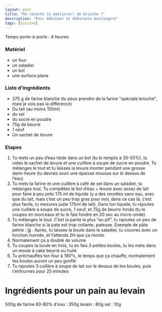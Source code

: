 ```yaml
---
layout: post
title: "Ma recette (à améliorer) de brioche ?"
description: "Pour débutant et débutante boulangère"
tags: [Cuisine]
---
```


Temps porte-à-porte : 4 heures

### Matériel

* un four 
* un saladier
 * un bol 
 * une surface plane

### Liste d'ingrédients

* 375 g de farine blanche (tu peux prendre de la farine "spéciale brioche", mais je vois pas la différence)
* Du lait (au moins 150ml)
* du sel
* du sucre en poudre
* 75g de beurre
* 1 oeuf
* Un sachet de levure

### Etapes

1. Tu mets un peu d’eau tiède dans un bol (tu le remplis à 30-50%), tu vides le sachet de levure et une cuillère à soupe de sucre en poudre. Tu mélanges le tout et tu laisses la levure monter pendant une grosse demi-heure (tu devrais avoir une épaisse mousse sur le dessus de l’eau). 
2. Tu mets ta farine et une cuillère à café de sel dans un saladier, tu mélanges tout. Tu complètes le bol d’eau + levure avec assez de lait pour faire à peu près 175 ml de liquide (y a des recettes sans eau, avec que du lait, mais c’est un peu trop gras pour moi, dans ce cas là, c’est plus facile, tu mesures juste 175ml de lait). Dans ton liquide, tu rajoutes une cuillère à soupe de sucre, 1 oeuf, et 75g de beurre fondu (tu le coupes en morceaux et tu le fais fondre en 20 sec au micro-onde). 
3. Tu mélanges le tout. C’est la partie la plus “au pif”, tu rajoutes un peu de farine blanche si la pate est trop collante, pateuse. Exemple de pâte pétrie : [là](https://youtu.be/fayEBi-EIyk?t=140) . Après, tu laisses la boule dans le saladier, tu couvres avec un torchon humide, et t’attends 2H que ça monte.
4. Normalement ça a doublé de volume
5. Tu coupes ta boule en trois, tu en fais 3 petites boules, tu les mets dans un moule à cake beurré ou huilé
6. Tu préchauffes ton four à 190°c, le temps que ça chauffe, normalement tes boules auront un peu gonflé
7. Tu rajoutes 3 cuillère à soupe de lait sur le dessus de tes boules, puis t’enfournes pour 25 minutes




# Ingrédients pour un pain au levain

500g de farine
60-80% d'eau : 350g
levain : 80g
sel : 10g
